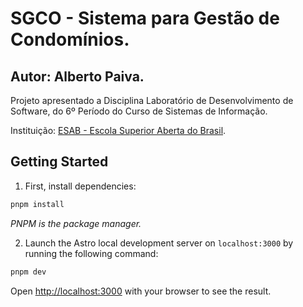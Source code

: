 # SGCO - Sistema para Gestão de Condomínios.

## Autor: Alberto Paiva.

Projeto apresentado a Disciplina Laboratório de Desenvolvimento de Software, do 6º Período do Curso de Sistemas de Informação.

Instituição: [ESAB - Escola Superior Aberta do Brasil](https://esab.edu.br/).

## Getting Started

1. First, install dependencies:

```bash
pnpm install
```
_PNPM is the package manager._

2. Launch the Astro local development server on `localhost:3000` by running the following command:

```bash
pnpm dev
```

Open [http://localhost:3000](http://localhost:3000) with your browser to see the result.
